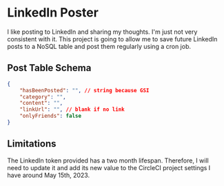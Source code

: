 # LinkedIn Poster
I like posting to LinkedIn and sharing my thoughts. I'm just not very consistent with it. This project is going to allow me to save future LinkedIn posts to a NoSQL table and post them regularly using a cron job.

## Post Table Schema
```json
{
    "hasBeenPosted": "", // string because GSI
    "category": "",
    "content": "",
    "linkUrl": "", // blank if no link
    "onlyFriends": false
}
```

## Limitations
The LinkedIn token provided has a two month lifespan. Therefore, I will need to update it and add its new value to the CircleCI project settings I have around May 15th, 2023.
